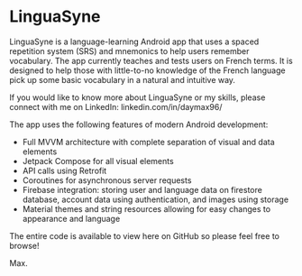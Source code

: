 # LinguaSyne
LinguaSyne is a language-learning Android app that uses a spaced repetition system (SRS) and mnemonics to help users remember vocabulary. The app currently teaches and tests users on French terms. It is designed to help those with little-to-no knowledge of the French language pick up some basic vocabulary in a natural and intuitive way.

If you would like to know more about LinguaSyne or my skills, please connect with me on LinkedIn: linkedin.com/in/daymax96/

The app uses the following features of modern Android development:
- Full MVVM architecture with complete separation of visual and data elements
- Jetpack Compose for all visual elements
- API calls using Retrofit
- Coroutines for asynchronous server requests
- Firebase integration: storing user and language data on firestore database, account data using authentication, and images using storage
- Material themes and string resources allowing for easy changes to appearance and language

The entire code is available to view here on GitHub so please feel free to browse!

Max.
